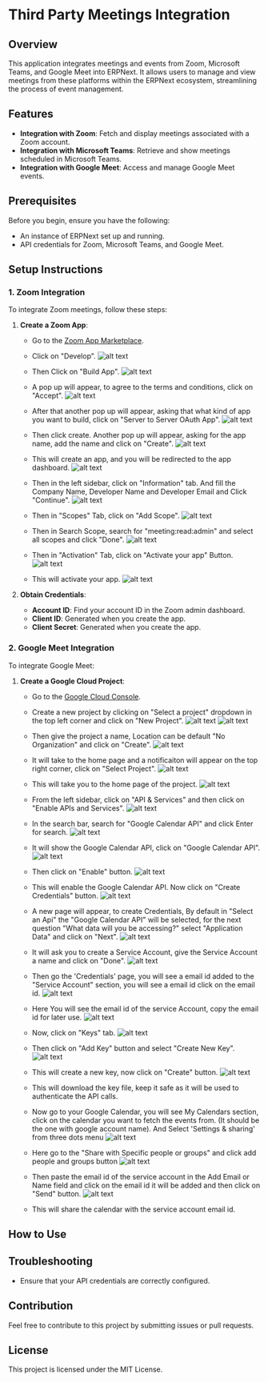 # Third Party Meetings Integration

## Overview

This application integrates meetings and events from Zoom, Microsoft Teams, and Google Meet into ERPNext. It allows users to manage and view meetings from these platforms within the ERPNext ecosystem, streamlining the process of event management.

## Features

- **Integration with Zoom**: Fetch and display meetings associated with a Zoom account.
- **Integration with Microsoft Teams**: Retrieve and show meetings scheduled in Microsoft Teams.
- **Integration with Google Meet**: Access and manage Google Meet events.

## Prerequisites

Before you begin, ensure you have the following:

- An instance of ERPNext set up and running.
- API credentials for Zoom, Microsoft Teams, and Google Meet.

## Setup Instructions

### 1. Zoom Integration

To integrate Zoom meetings, follow these steps:

1. **Create a Zoom App**:

   - Go to the [Zoom App Marketplace](https://marketplace.zoom.us/).
   - Click on "Develop".
     ![alt text](image.png)

   - Then Click on "Build App".
     ![alt text](image-1.png)

   - A pop up will appear, to agree to the terms and conditions, click on "Accept".
     ![alt text](image-2.png)

   - After that another pop up will appear, asking that what kind of app you want to build, click on "Server to Server OAuth App".
     ![alt text](image-3.png)

   - Then click create. Another pop up will appear, asking for the app name, add the name and click on "Create".
     ![alt text](image-4.png)

   - This will create an app, and you will be redirected to the app dashboard.
     ![alt text](image-5.png)

   - Then in the left sidebar, click on "Information" tab. And fill the Company Name, Developer Name and Developer Email and Click "Continue".
     ![alt text](image-6.png)

   - Then in "Scopes" Tab, click on "Add Scope".
     ![alt text](image-7.png)

   - Then in Search Scope, search for "meeting:read:admin" and select all scopes and click "Done".
     ![alt text](image-8.png)

   - Then in "Activation" Tab, click on "Activate your app" Button.
     ![alt text](image-9.png)

   - This will activate your app.
     ![alt text](image-10.png)

2. **Obtain Credentials**:

   - **Account ID**: Find your account ID in the Zoom admin dashboard.
   - **Client ID**: Generated when you create the app.
   - **Client Secret**: Generated when you create the app.

### 2. Google Meet Integration

To integrate Google Meet:

1. **Create a Google Cloud Project**:

   - Go to the [Google Cloud Console](https://console.cloud.google.com/).
   - Create a new project by clicking on "Select a project" dropdown in the top left corner and click on "New Project".
     ![alt text](google-2.png)
     ![alt text](google-3.png)
   - Then give the project a name, Location can be default "No Organization" and click on "Create".
     ![alt text](google-4.png)

   - It will take to the home page and a notificaiton will appear on the top right corner, click on "Select Project".
     ![alt text](google-6.png)

   - This will take you to the home page of the project.
     ![alt text](google-7.png)

   - From the left sidebar, click on "API & Services" and then click on "Enable APIs and Services".
     ![alt text](google-8.png)

   - In the search bar, search for "Google Calendar API" and click Enter for search.
     ![alt text](google-9.png)

   - It will show the Google Calendar API, click on "Google Calendar API".
     ![alt text](google-10.png)

   - Then click on "Enable" button.
     ![alt text](google-11.png)

   - This will enable the Google Calendar API. Now click on "Create Credentials" button.
     ![alt text](google-12.png)

   - A new page will appear, to create Credentials, By default in "Select an Api" the "Google Calendar API" will be selected, for the next question "What data will you be accessing?" select "Application Data" and click on "Next".
     ![alt text](google-13.png)

   - It will ask you to create a Service Account, give the Service Account a name and click on "Done".
     ![alt text](google-14.png)

   - Then go the 'Credentials' page, you will see a email id added to the "Service Account" section, you will see a email id click on the email id.
     ![alt text](google-15.png)

   - Here You will see the email id of the service Account, copy the email id for later use.
     ![alt text](google-20.png)

   - Now, click on "Keys" tab.
     ![alt text](google-16.png)

   - Then click on "Add Key" button and select "Create New Key".
     ![alt text](google-17.png)

   - This will create a new key, now click on "Create" button.
     ![alt text](google-18.png)

   - This will download the key file, keep it safe as it will be used to authenticate the API calls.

   - Now go to your Google Calendar, you will see My Calendars section, click on the calendar you want to fetch the events from. (It should be the one with google account name). And Select 'Settings & sharing' from three dots menu
     ![alt text](google-19.png)

   - Here go to the "Share with Specific people or groups" and click add people and groups button
     ![alt text](google-21.png)

   - Then paste the email id of the service account in the Add Email or Name field and click on the email id it will be added and then click on "Send" button.
     ![alt text](google-22.png)

   - This will share the calendar with the service account email id.

## How to Use

## Troubleshooting

- Ensure that your API credentials are correctly configured.

## Contribution

Feel free to contribute to this project by submitting issues or pull requests.

## License

This project is licensed under the MIT License.

